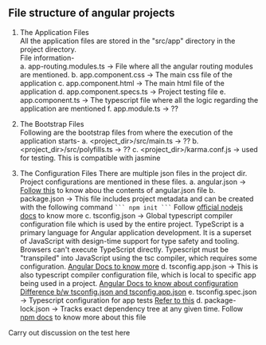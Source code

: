 
## File structure of angular projects

1. The Application Files  
    All the application files are stored in the "src/app" directory in the project directory.  
    File information-  
        a. app-routing.modules.ts  -> File where all the angular routing modules are mentioned.
        b. app.component.css -> The main css file of the application
        c. app.component.html -> The main html file of the application
        d. app.component.specs.ts -> Project testing file
        e. app.component.ts -> The typescript file where all the logic regarding the application are mentioned
        f. app.module.ts -> ??

2. The Bootstrap Files  
    Following are the bootstrap files from where the execution of the application starts-
        a. <project_dir>/src/main.ts -> ??
        b. <project_dir>/src/polyfills.ts -> ??
        c. <project_dir>/karma.conf.js -> used for testing. This is compatible with jasmine

3. The Configuration Files
    There are multiple json files in the project dir. Project configurations are mentioned in these files.
        a. angular.json -> [Follow this](https://medium.com/nerd-for-tech/what-is-inside-of-angular-json-file-636e81e67651) to know abou the contents of angular.json file
        b. package.json -> This file includes project metadata and can be created with the following command 
        ````
        ```
        npm init
        ```
        ````
        Follow [official nodejs docs](https://nodejs.org/en/knowledge/getting-started/npm/what-is-the-file-package-json/) to know more
        c. tsconfig.json  -> Global typescript compiler configuration file which is used by the entire project. TypeScript is a primary language for Angular application development. It is a superset of JavaScript with design-time support for type safety and tooling.
        Browsers can't execute TypeScript directly. Typescript must be "transpiled" into JavaScript using the tsc compiler, which requires some configuration.
        [Angular Docs to know more](https://angular.io/guide/typescript-configuration)
        d. tsconfig.app.json -> This is also typescript compiler configuration file, which is local to specific app being used in a project.
        [Angular Docs to know about configuration](https://angular.io/guide/typescript-configuration)
        [Difference b/w tsconfig.json and tsconfig.app.json](https://stackoverflow.com/questions/54898013/difference-between-tsconfig-json-and-tsconfig-app-json-files-in-angular)
        e. tsconfig.spec.json -> Typescript configuration for app tests
        [Refer to this](https://angular.io/guide/typescript-configuration)
        d. package-lock.json -> Tracks exact dependency tree at any given time. Follow [npm docs](https://docs.npmjs.com/cli/v9/configuring-npm/package-lock-json) to know more about this file

Carry out discussion on the test here
